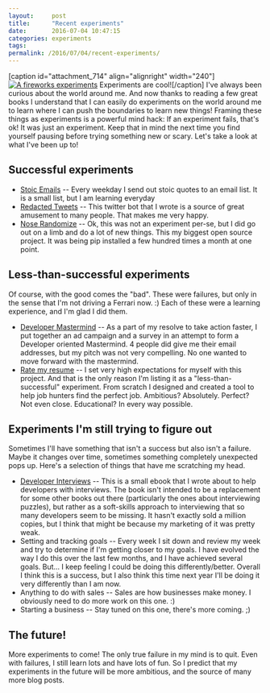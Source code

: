 ```yaml
---
layout:     post
title:      "Recent experiments"
date:       2016-07-04 10:47:15
categories: experiments
tags:  
permalink: /2016/07/04/recent-experiments/
---
```

[caption id="attachment_714" align="alignright" width="240"][![A fireworks experiments](https://ironboundsoftware.com/blog/wp-content/uploads/2016/06/7432974168_765d1f6d1a_m.jpg)](https://ironboundsoftware.com/blog/wp-content/uploads/2016/06/7432974168_765d1f6d1a_m.jpg) Experiments are cool![/caption] I've always been curious about the world around me. And now thanks to reading a few great books I understand that I can easily do experiments on the world around me to learn where I can push the boundaries to learn new things! Framing these things as experiments is a powerful mind hack: If an experiment fails, that's ok! It was just an experiment. Keep that in mind the next time you find yourself pausing before trying something new or scary. Let's take a look at what I've been up to! 

## Successful experiments

  * [Stoic Emails](http://eepurl.com/b5zwSL) \-- Every weekday I send out stoic quotes to an email list. It is a small list, but I am learning everyday
  * [Redacted Tweets](https://twitter.com/redactedtweet) \-- This twitter bot that I wrote is a source of great amusement to many people. That makes me very happy.
  * [Nose Randomize](https://github.com/nloadholtes/nose-randomize) \-- Ok, this was not an experiment per-se, but I did go out on a limb and do a lot of new things. This my biggest open source project. It was being pip installed a few hundred times a month at one point.



## Less-than-successful experiments

Of course, with the good comes the "bad". These were failures, but only in the sense that I'm not driving a Ferrari now. :) Each of these were a learning experience, and I'm glad I did them. 

  * [Developer Mastermind](https://ironboundsoftware.com/blog/2016/06/20/developer-mastermind/) \-- As a part of my resolve to take action faster, I put together an ad campaign and a survey in an attempt to form a Developer oriented Mastermind. 4 people did give me their email addresses, but my pitch was not very compelling. No one wanted to move forward with the mastermind.
  * [Rate my resume](http://ratemyresume.ironboundsoftware.com/) \-- I set very high expectations for myself with this project. And that is the only reason I'm listing it as a "less-than-successful" experiment. From scratch I designed and created a tool to help job hunters find the perfect job. Ambitious? Absolutely. Perfect? Not even close. Educational? In every way possible.



## Experiments I'm still trying to figure out

Sometimes I'll have something that isn't a success but also isn't a failure. Maybe it changes over time, sometimes something completely unexpected pops up. Here's a selection of things that have me scratching my head. 

  * [Developer Interviews](https://ironboundsoftware.com/blog/2016/05/23/announcing-developer-interviews/) \-- This is a small ebook that I wrote about to help developers with interviews. The book isn't intended to be a replacement for some other books out there (particularly the ones about interviewing puzzles), but rather as a soft-skills approach to interviewing that so many developers seem to be missing. It hasn't exactly sold a million copies, but I think that might be because my marketing of it was pretty weak.
  * Setting and tracking goals -- Every week I sit down and review my week and try to determine if I'm getting closer to my goals. I have evolved the way I do this over the last few months, and I have achieved several goals. But... I keep feeling I could be doing this differently/better. Overall I think this is a success, but I also think this time next year I'll be doing it very differently than I am now.
  * Anything to do with sales -- Sales are how businesses make money. I obviously need to do more work on this one. :)
  * Starting a business -- Stay tuned on this one, there's more coming. ;)



## The future!

More experiments to come! The only true failure in my mind is to quit. Even with failures, I still learn lots and have lots of fun. So I predict that my experiments in the future will be more ambitious, and the source of many more blog posts.
